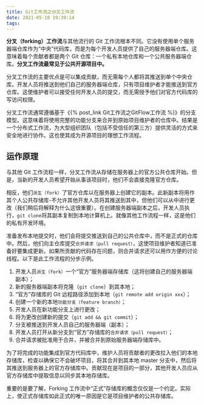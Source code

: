 ```yaml
---
title: Git工作流之分叉工作流
date: 2021-05-18 19:39:14
tags:
---
```


**分叉（forking）工作流**与其他流行的 Git 工作流根本不同。它没有使用单个服务器端仓库作为“中央”代码库，而是为每个开发人员提供了自己的服务器端仓库。这意味着每个贡献者都是两个 Git 仓库：一个私有本地仓库和一个公共服务器端仓库。**分叉工作流最常见于公共开源项目中。**

分叉工作流的主要优点是可以集成贡献，而无需每个人都将其推送到单个中央仓库。开发人员将推送到他们自己的服务器端仓库，只有项目维护者才能推送到官方仓库。这使维护者可以接受任何开发人员的提交，而无需授予他们对官方代码库的写访问权限。

分叉工作流通常遵循基于《{% post_link Git工作流之GitFlow工作流 %}》的分支模型。这意味着将使用完整的功能分支来合并到原始项目维护者的仓库中。结果是一个分布式工作流，为大型组织团队（包括不受信任的第三方）提供灵活的方式来安全地进行协作。这也使其成为开源项目的理想工作流程。

## 运作原理

与其他 Git 工作流程一样，分叉工作流从存储在服务器上的官方公共仓库开始。但是，当新的开发人员希望开始从事该项目时，他们不会直接克隆官方仓库。

相反，他们`派生（fork）`了官方仓库以在服务器上创建它的副本。此新副本将用作其个人公共存储库-不允许其他开发人员将其推送到其中，但他们可以从中进行更改（我们稍后将解释为什么这很重要）。在创建服务器端副本之后，开发人员执行，`git clone`将其副本复制到本地计算机上。就像其他工作流程一样，这是他们的私有开发环境。

准备发布本地提交时，他们会将提交推送到自己的公共仓库中，而不是正式的仓库中。然后，他们向主仓库提交`合并请求（pull request）`，这使项目维护者知道已准备好要集成更新。如果所贡献的代码存在问题，则合并请求还可以用作方便的讨论线程。以下是此工作流程的分步示例。

1. 开发人员`派生（fork）`一个“官方”服务器端存储库（这将创建自己的服务器端副本）；
2. 新的服务器端副本将克隆（`git clone`）到其本地；
3. “官方”存储库的 Git 远程路径添加到本地（`git remote add origin xxx`）；
4. 创建一个新的本地`功能分支（feature branch）`；
5. 开发人员在新功能分支上进行更改；
6. 将为更改创建新的提交（`git add && git commit`）；
7. 分支被推送到开发人员自己的服务器端（副本）；
8. 开发人员打开从新分支到“官方”存储库的`合并请求（pull request）`；
9. 合并请求被批准用于合并，并被合并到原始服务器端存储库中。

为了将完成的功能集成到官方代码库中，维护人员将贡献者的更改拉入他们的本地存储库，检查以确保它不会破坏项目，将其合并到其本地 master 分支中，然后将其推送到服务器上的官方存储库中。贡献现在是项目的一部分，其他开发人员应从官方存储库中提取信息以同步其本地存储库。

重要的是要了解，Forking 工作流中“正式”存储库的概念仅仅是一个约定。实际上，使正式存储库如此正式的唯一原因是它是项目维护者的公共存储库。
